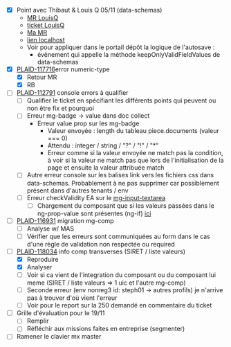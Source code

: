 
- [x] Point avec Thibaut & Louis Q 05/11 (data-schemas)
	- [MR LouisQ](https://gitlab.mgdis.fr/angular/portail-depot-demande-aides/-/merge_requests/4906?commit_id=38a54fc4aaa6720b953937dc5bfcd91586b16d2a)
	- [ticket LouisQ](https://jira.mgdis.fr/browse/PLAID-117713)
	- [Ma MR](https://gitlab.mgdis.fr/nodejs/data-schemas/-/merge_requests/1459)
	- [lien localhost](http://localhost:5174/#/dev1/connecte/F_BOURSEMERITE/depot/simple?p=RK_RQ8J03)
	- Voir pour appliquer dans le portail dépôt la logique de l'autosave : 
		- évènement qui appelle la méthode keepOnlyValidFieldValues de data-schemas
- [x] [PLAID-117716](https://jira.mgdis.fr/browse/PLAID-117716)error numeric-type
	- [x] Retour MR
	- [x] RB
- [ ] [PLAID-112791](https://jira.mgdis.fr/browse/PLAID-112791) console errors à qualifier
	- [ ] Qualifier le ticket en spécifiant les différents points qui peuvent ou non être fix et pourquoi
	- [ ] Erreur mg-badge -> value dans doc collect
		- Erreur value prop sur les mg-badge
			- Valeur envoyée : length du tableau piece.documents (valeur === 0)
			- Attendu : integer / string / "?" / "!" / "*"
			- Erreur comme si la valeur envoyée ne match pas la condition, à voir si la valeur ne match pas que lors de l'initialisation de la page et ensuite la valeur attribuée match
	- [ ] Autre erreur console sur les balises link vers les fichiers css dans data-schemas. Probablement à ne pas supprimer car possiblement présent dans d'autres tenants / env
	- [ ] Erreur checkValidity EA sur le [mg-input-textarea](https://gitlab.mgdis.fr/angular/portail-agent-aides/-/blob/alpha-november/app/modules/aides/aides-directives/recevabilite/recevabilite.html#L62)
		- [ ] Chargement du composant que si les valeurs passées dans le ng-prop-value sont présentes (ng-if) [ici](https://gitlab.mgdis.fr/angular/portail-agent-aides/-/blob/alpha-november/app/modules/aides/aides-directives/recevabilite/recevabilite.html#L61)
- [ ] [PLAID-116931](https://jira.mgdis.fr/browse/PLAID-116931) migration mg-comp
	- [ ] Analyse w/ MAS
	- [ ] Vérifier que les erreurs sont communiquées au form dans le cas d'une règle de validation non respectée ou required
- [ ] [PLAID-118034](https://jira.mgdis.fr/browse/PLAID-118034) info comp transverses (SIRET / liste valeurs)
	- [x] Reproduire
	- [x] Analyser
	- [ ] Voir si ca vient de l'integration du composant ou du composant lui meme (SIRET / liste valeurs => 1 uic et l'autre mg-comp)
	- [ ] Seconde erreur (env nonreg3 id: steph01 -> autres profils) je n'arrive pas à trouver d'où vient l'erreur
	- [ ] Voir pour le report sur la 250 demandé en commentaire du ticket
- [ ] Grille d'évaluation pour le 19/11
	- [ ] Remplir
	- [ ] Réfléchir aux missions faites en entreprise (segmenter)
- [ ] Ramener le clavier mx master